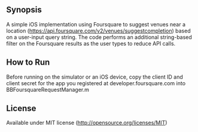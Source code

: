 ## Synopsis

A simple iOS implementation using Foursquare to suggest venues near a location (https://api.foursquare.com/v2/venues/suggestcompletion) based on a user-input query string. The code performs an additional string-based filter on the Foursquare results as the user types to reduce API calls.

## How to Run

Before running on the simulator or an iOS device, copy the client ID and client secret for the app you registered at developer.foursquare.com into BBFoursquareRequestManager.m

## License

Available under MIT license (http://opensource.org/licenses/MIT)
